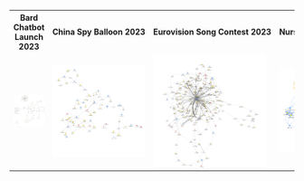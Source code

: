<table>
  <tr>
    <th>Bard Chatbot Launch 2023</th>
    <th style="white-space: nowrap; width: 200px; text-align: center;">China Spy Balloon 2023</th>
    <th style="white-space: nowrap; width: 200px; text-align: center;">Eurovision Song Contest 2023</th>
    <th style="white-space: nowrap; width: 200px; text-align: center;">Nurses Strike of 2023</th>
    <th style="white-space: nowrap; width: 200px; text-align: center;">Six Nations Rugby Tournament 2023</th>
  </tr>
  <tr>
    <td><img src="images/bard.png" width="200"></td>
    <td><img src="images/ChinaSpyBalloon.png" width="200"></td>
    <td><img src="images/Eurovision.png" width="200"></td>
    <td><img src="images/NursesStrike.png" width="200"></td>
    <td><img src="images/SixNations.png" width="200"></td>
  </tr>
</table>
